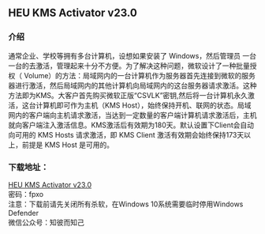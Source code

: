 ## HEU KMS Activator v23.0


### 介绍

通常企业、学校等拥有多台计算机，设想如果安装了 Windows，然后管理员
一台一台的去激活，管理起来十分不方便。为了解决这种问题，微软设计了一种批量授权（ Volume）的方法：局域网内的一台计算机作为服务器首先连接到微软的服务器进行激活，然后局域网内的其他计算机向局域网内的这台服务器请求激活。这种方法即为KMS。大客户首先购买微软正版“CSVLK”密钥,然后将一台计算机永久激活，这台计算机即可作为主机（KMS Host），始终保持开机、联网的状态。局域网内的客户端向主机请求激活，当达到一定数量的客户端计算机请求激活后，主机就向客户端注入激活信息。KMS激活后有效期为180天。默认设置下Client会自动向可用的 KMS Hosts 请求激活，即 KMS Client 激活有效期会始终保持173天以上，前提是 KMS Host 是可用的。


### 下载地址：
[HEU KMS Activator v23.0](https://wwi.lanzoui.com/ijGuZrs2x4j)  
密码：fpxo  
注意：下载前请先关闭所有杀软，在Windows 10系统需要临时停用Windows Defender  
微信公众号：知彼而知己
